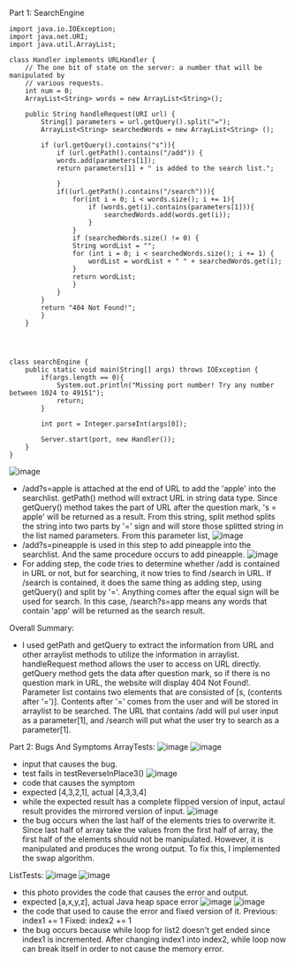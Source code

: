 Part 1: SearchEngine

```
import java.io.IOException;
import java.net.URI;
import java.util.ArrayList;

class Handler implements URLHandler {
    // The one bit of state on the server: a number that will be manipulated by
    // various requests.
    int num = 0;
    ArrayList<String> words = new ArrayList<String>();

    public String handleRequest(URI url) {
        String[] parameters = url.getQuery().split("=");
        ArrayList<String> searchedWords = new ArrayList<String> ();

        if (url.getQuery().contains("s")){
            if (url.getPath().contains("/add")) {
            words.add(parameters[1]);
            return parameters[1] + " is added to the search list.";

            }
            if((url.getPath().contains("/search"))){
                for(int i = 0; i < words.size(); i += 1){
                    if (words.get(i).contains(parameters[1])){
                        searchedWords.add(words.get(i));
                    }
                }
                if (searchedWords.size() != 0) {
                String wordList = "";
                for (int i = 0; i < searchedWords.size(); i += 1) {
                    wordList = wordList + " " + searchedWords.get(i);
                }
                return wordList;
                }
            }
        }
        return "404 Not Found!";
        }
    }




class searchEngine {
    public static void main(String[] args) throws IOException {
        if(args.length == 0){
            System.out.println("Missing port number! Try any number between 1024 to 49151");
            return;
        }

        int port = Integer.parseInt(args[0]);

        Server.start(port, new Handler());
    }
}
```

![image](part1-1.png)

- /add?s=apple is attached at the end of URL to add the 'apple' into the searchlist. getPath() method will extract URL in string data type. Since getQuery() method takes the part of URL after the question mark, 's = apple' will be returned as a result. From this string, split method splits the string into two parts by '=' sign and will store those splitted string in the list named parameters. From this parameter list,
  ![image](part1-2.png)
- /add?s=pineapple is used in this step to add pineapple into the searchlist. And the same procedure occurs to add pineapple.
  ![image](part1-3.png)
- For adding step, the code tries to determine whether /add is contained in URL or not, but for searching, it now tries to find /search in URL. If /search is contained, it does the same thing as adding step, using getQuery() and split by '='. Anything comes after the equal sign will be used for search. In this case, /search?s=app means any words that contain 'app' will be returned as the search result.

Overall Summary:

- I used getPath and getQuery to extract the information from URL and other arraylist methods to utilize the information in arraylist. handleRequest method allows the user to access on URL directly. getQuery method gets the data after question mark, so if there is no question mark in URL, the website will display 404 Not Found!. Parameter list contains two elements that are consisted of [s, (contents after '=')]. Contents after '=' comes from the user and will be stored in arraylist to be searched. The URL that contains /add will pul user input as a parameter[1], and /search will put what the user try to search as a parameter[1].

Part 2: Bugs And Symptoms
ArrayTests:
![image](Part3.png)
![image](Part3-1.png)

- input that causes the bug.
- test fails in testReverseInPlace3()
  ![image](part2-code.png)
- code that causes the symptom
- expected [4,3,2,1], actual [4,3,3,4]
- while the expected result has a complete flipped version of input, actaul result provides the mirrored version of input.
  ![image](part2-fixedcode.png)
- the bug occurs when the last half of the elements tries to overwrite it. Since last half of array take the values from the first half of array, the first half of the elements should not be manipulated. However, it is manipulated and produces the wrong output. To fix this, I implemented the swap algorithm.

ListTests:
![image](part4.png)
![image](part4-1.png)

- this photo provides the code that causes the error and output.
- expected [a,x,y,z], actual Java heap space error
  ![image](part4-3.png)
  ![image](part4-4.png)
- the code that used to cause the error and fixed version of it. Previous: index1 += 1
  Fixed: index2 += 1
- the bug occurs because while loop for list2 doesn't get ended since index1 is incremented. After changing index1 into index2, while loop now can break itself in order to not cause the memory error.
